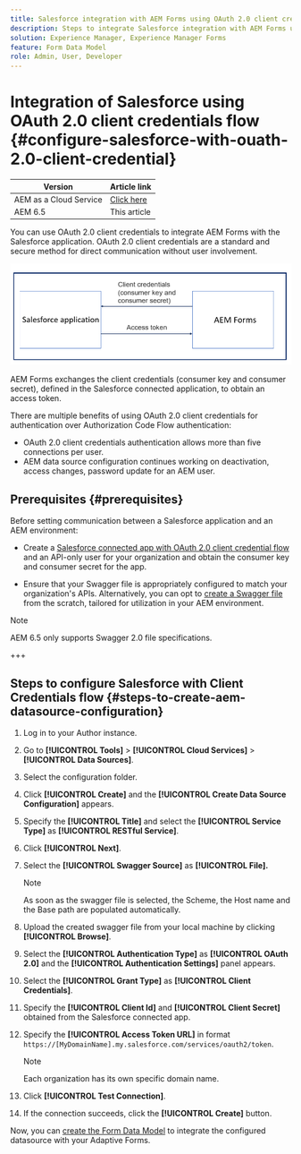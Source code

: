 ```yaml
---
title: Salesforce integration with AEM Forms using OAuth 2.0 client credentials flow
description: Steps to integrate Salesforce integration with AEM Forms using OAuth 2.0 client credentials flow
solution: Experience Manager, Experience Manager Forms
feature: Form Data Model
role: Admin, User, Developer
---
```

# Integration of Salesforce using OAuth 2.0 client credentials flow  {#configure-salesforce-with-ouath-2.0-client-credential}

| Version | Article link |
| -------- | ---------------------------- |
| AEM as a Cloud Service |    [Click here](https://experienceleague.adobe.com/docs/experience-manager-cloud-service/content/forms/integrate/use-form-data-model/oauth2-client-credentials-flow-for-server-to-server-integration.html)                  |
| AEM 6.5     | This article         |

You can use OAuth 2.0 client credentials to integrate AEM Forms with the Salesforce application. OAuth 2.0 client credentials are a standard and secure method for direct communication without user involvement.  

![Workflow while setting communication between AEM Forms and Salesforce application](/help/forms/using/assets/salesforce-workflow.png)

AEM Forms exchanges the client credentials (consumer key and consumer secret), defined in the Salesforce connected application, to obtain an access token.
 
There are multiple benefits of using OAuth 2.0 client credentials for authentication over Authorization Code Flow authentication:

* OAuth 2.0 client credentials authentication allows more than five connections per user.
* AEM data source configuration continues working on deactivation, access changes, password update for an AEM user.

## Prerequisites {#prerequisites}

Before setting communication between a Salesforce application and an AEM environment:

* Create a [Salesforce connected app with OAuth 2.0 client credential flow](https://help.salesforce.com/s/articleView?id=sf.connected_app_client_credentials_setup.htm&type=5) and an API-only user for your organization and obtain the consumer key and consumer secret for the app.

* Ensure that your Swagger file is appropriately configured to match your organization's APIs. Alternatively, you can opt to [create a Swagger file](https://experienceleague.adobe.com/docs/experience-manager-learn/cloud-service/forms/integrate-with-salesforce/describe-rest-api.html) from the scratch, tailored for utilization in your AEM environment.
>[!NOTE]
>
> AEM 6.5 only supports Swagger 2.0 file specifications.

+++

## Steps to configure Salesforce with Client Credentials flow {#steps-to-create-aem-datasource-configuration}

1. Log in to your Author instance.
1. Go to **[!UICONTROL Tools]** > **[!UICONTROL Cloud Services]** > **[!UICONTROL Data Sources]**.
1. Select the configuration folder.
1. Click **[!UICONTROL Create]** and the **[!UICONTROL Create Data Source Configuration]** appears.
1. Specify the **[!UICONTROL Title]** and select the **[!UICONTROL Service Type]** as **[!UICONTROL RESTful Service]**.
1. Click **[!UICONTROL Next]**.
1. Select the **[!UICONTROL Swagger Source]** as **[!UICONTROL File].** 
    >[!NOTE]
    >
    > As soon as the swagger file is selected, the Scheme, the Host name and the Base path are populated automatically.

1. Upload the created swagger file from your local machine by clicking **[!UICONTROL Browse]**.
1. Select the **[!UICONTROL Authentication Type]** as **[!UICONTROL OAuth 2.0]** and the **[!UICONTROL Authentication Settings]** panel appears.
1. Select the **[!UICONTROL Grant Type]** as **[!UICONTROL Client Credentials]**.
1. Specify the **[!UICONTROL Client Id]** and **[!UICONTROL Client Secret]** obtained from the Salesforce connected app.
1. Specify the **[!UICONTROL Access Token URL]** in format 
`https://[MyDomainName].my.salesforce.com/services/oauth2/token`.

    >[!NOTE]
    >
    > Each organization has its own specific domain name. 

1. Click **[!UICONTROL Test Connection]**.
1. If the connection succeeds, click the **[!UICONTROL Create]** button.

Now, you can [create the Form Data Model](https://experienceleague.adobe.com/docs/experience-manager-65-2025/forms/form-data-model/create-form-data-models.html?lang=en) to integrate the configured datasource with your Adaptive Forms.

